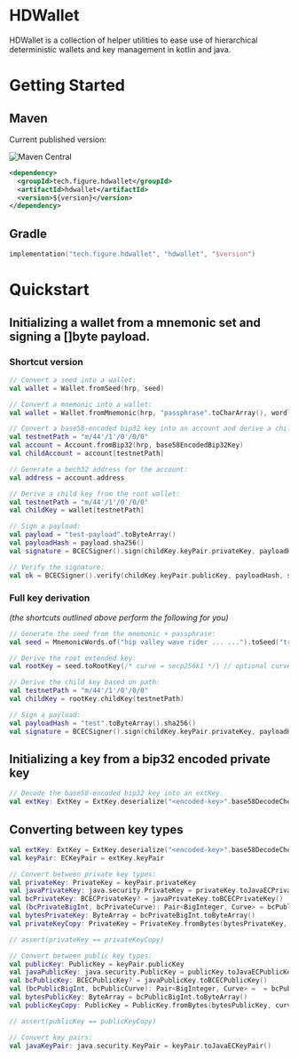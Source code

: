 # HDWallet

HDWallet is a collection of helper utilities to ease use of hierarchical deterministic wallets and key management in kotlin and java.

# Getting Started

## Maven

Current published version:

![Maven Central](https://maven-badges.herokuapp.com/maven-central/tech.figure.hdwallet/hdwallet/badge.svg)

```xml
<dependency>
  <groupId>tech.figure.hdwallet</groupId>
  <artifactId>hdwallet</artifactId>
  <version>${version}</version>
</dependency>
```

## Gradle

```kotlin
implementation("tech.figure.hdwallet", "hdwallet", "$version")
```

# Quickstart

## Initializing a wallet from a mnemonic set and signing a []byte payload.

### Shortcut version

```kotlin
// Convert a seed into a wallet:
val wallet = Wallet.fromSeed(hrp, seed)

// Convert a mnemonic into a wallet:
val wallet = Wallet.fromMnemonic(hrp, "passphrase".toCharArray(), wordlist)

// Convert a base58-encoded bip32 key into an account and derive a child key / account:
val testnetPath = "m/44'/1'/0'/0/0"
val account = Account.fromBip32(hrp, base58EncodedBip32Key)
val childAccount = account[testnetPath]

// Generate a bech32 address for the account:
val address = account.address

// Derive a child key from the root wallet:
val testnetPath = "m/44'/1'/0'/0/0"
val childKey = wallet[testnetPath]

// Sign a payload:
val payload = "test-payload".toByteArray()
val payloadHash = payload.sha256()
val signature = BCECSigner().sign(childKey.keyPair.privateKey, payloadHash)

// Verify the signature:
val ok = BCECSigner().verify(childKey.keyPair.publicKey, payloadHash, signature)
```

### Full key derivation
_(the shortcuts outlined above perform the following for you)_

```kotlin
// Generate the seed from the mnemonic + passphrase:
val seed = MnemonicWords.of("hip valley wave rider ... ...").toSeed("trezor".toCharArray())

// Derive the root extended key:
val rootKey = seed.toRootKey(/* curve = secp256k1 */) // optional curve parameter, default: secp256k1

// Derive the child key based on path:
val testnetPath = "m/44'/1'/0'/0/0"
val childKey = rootKey.childKey(testnetPath)

// Sign a payload:
val payloadHash = "test".toByteArray().sha256()
val signature = BCECSigner().sign(childKey.keyPair.privateKey, payloadHash)
```

## Initializing a key from a bip32 encoded private key

```kotlin
// Decode the base58-encoded bip32 key into an extKey.
val extKey: ExtKey = ExtKey.deserialize("<encoded-key>".base58DecodeChecked())
```

## Converting between key types

```kotlin
val extKey: ExtKey = ExtKey.deserialize("<encoded-key>".base58DecodeChecked())
val keyPair: ECKeyPair = extKey.keyPair

// Convert between private key types:
val privateKey: PrivateKey = keyPair.privateKey
val javaPrivateKey: java.security.PrivateKey = privateKey.toJavaECPrivateKey()
val bcPrivateKey: BCECPrivateKey? = javaPrivateKey.toBCECPrivateKey()
val (bcPrivateBigInt, bcPrivateCurve): Pair<BigInteger, Curve> = bcPublicKey!!.toBigIntegerPair()
val bytesPrivateKey: ByteArray = bcPrivateBigInt.toByteArray()
val privateKeyCopy: PrivateKey = PrivateKey.fromBytes(bytesPrivateKey, curve)

// assert(privateKey == privateKeyCopy)

// Convert between public key types:
val publicKey: PublicKey = keyPair.publicKey
val javaPublicKey: java.security.PublicKey = publicKey.toJavaECPublicKey()
val bcPublicKey: BCECPublicKey? = javaPublicKey.toBCECPublicKey()
val (bcPublicBigInt, bcPublicCurve): Pair<BigInteger, Curve> =  = bcPublicKey!!.toBigIntegerPair()
val bytesPublicKey: ByteArray = bcPublicBigInt.toByteArray()
val publicKeyCopy: PublicKey = PublicKey.fromBytes(bytesPublicKey, curve)

// assert(publicKey == publicKeyCopy)

// Convert key pairs:
val javaKeyPair: java.security.KeyPair = keyPair.toJavaECKeyPair()
```
